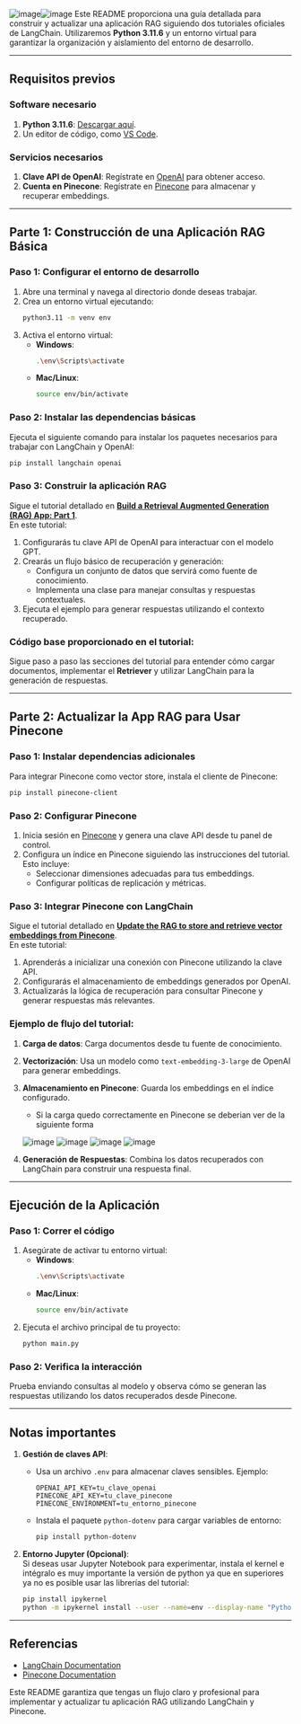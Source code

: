 ![image](https://github.com/user-attachments/assets/28c8a6ee-4923-464d-82d2-fafa8610854c)![image](https://github.com/user-attachments/assets/90ce7536-7591-4497-9dd9-5eaa095758b1)
Este README proporciona una guía detallada para construir y actualizar una aplicación RAG siguiendo dos tutoriales oficiales de LangChain. Utilizaremos **Python 3.11.6** y un entorno virtual para garantizar la organización y aislamiento del entorno de desarrollo.  

---

## **Requisitos previos**  

### Software necesario  
1. **Python 3.11.6**: [Descargar aquí](https://www.python.org/downloads/).  
2. Un editor de código, como [VS Code](https://code.visualstudio.com/).

### Servicios necesarios  
1. **Clave API de OpenAI**: Regístrate en [OpenAI](https://platform.openai.com/) para obtener acceso.  
2. **Cuenta en Pinecone**: Regístrate en [Pinecone](https://www.pinecone.io/) para almacenar y recuperar embeddings.  

---

## **Parte 1: Construcción de una Aplicación RAG Básica**  

### Paso 1: Configurar el entorno de desarrollo  

1. Abre una terminal y navega al directorio donde deseas trabajar.  
2. Crea un entorno virtual ejecutando:  
   ```bash
   python3.11 -m venv env
   ```  
3. Activa el entorno virtual:  
   - **Windows**:  
     ```bash
     .\env\Scripts\activate
     ```  
   - **Mac/Linux**:  
     ```bash
     source env/bin/activate
     ```  

### Paso 2: Instalar las dependencias básicas  

Ejecuta el siguiente comando para instalar los paquetes necesarios para trabajar con LangChain y OpenAI:  
```bash
pip install langchain openai
```  

### Paso 3: Construir la aplicación RAG  

Sigue el tutorial detallado en **[Build a Retrieval Augmented Generation (RAG) App: Part 1](https://python.langchain.com/docs/tutorials/rag/)**.  
En este tutorial:  
1. Configurarás tu clave API de OpenAI para interactuar con el modelo GPT.  
2. Crearás un flujo básico de recuperación y generación:  
   - Configura un conjunto de datos que servirá como fuente de conocimiento.  
   - Implementa una clase para manejar consultas y respuestas contextuales.  
3. Ejecuta el ejemplo para generar respuestas utilizando el contexto recuperado.  

### Código base proporcionado en el tutorial:  
Sigue paso a paso las secciones del tutorial para entender cómo cargar documentos, implementar el **Retriever** y utilizar LangChain para la generación de respuestas.  

---

## **Parte 2: Actualizar la App RAG para Usar Pinecone**  

### Paso 1: Instalar dependencias adicionales  

Para integrar Pinecone como vector store, instala el cliente de Pinecone:  
```bash
pip install pinecone-client
```  

### Paso 2: Configurar Pinecone  

1. Inicia sesión en [Pinecone](https://www.pinecone.io/) y genera una clave API desde tu panel de control.  
2. Configura un índice en Pinecone siguiendo las instrucciones del tutorial. Esto incluye:  
   - Seleccionar dimensiones adecuadas para tus embeddings.  
   - Configurar políticas de replicación y métricas.  

### Paso 3: Integrar Pinecone con LangChain  

Sigue el tutorial detallado en **[Update the RAG to store and retrieve vector embeddings from Pinecone](https://python.langchain.com/docs/integrations/vectorstores/pinecone/)**.  
En este tutorial:  
1. Aprenderás a inicializar una conexión con Pinecone utilizando la clave API.  
2. Configurarás el almacenamiento de embeddings generados por OpenAI.  
3. Actualizarás la lógica de recuperación para consultar Pinecone y generar respuestas más relevantes.  

### Ejemplo de flujo del tutorial:  
1. **Carga de datos**: Carga documentos desde tu fuente de conocimiento.  
2. **Vectorización**: Usa un modelo como `text-embedding-3-large` de OpenAI para generar embeddings.  
3. **Almacenamiento en Pinecone**: Guarda los embeddings en el índice configurado.

   - Si la carga quedo correctamente en Pinecone se deberian ver de la siguiente forma

   ![image](https://github.com/user-attachments/assets/2e4b3a78-e09b-4ff0-b28a-c0169482196e)
   ![image](https://github.com/user-attachments/assets/c081717f-7c49-4764-a21d-094ed9341ece)
   ![image](https://github.com/user-attachments/assets/b51cde29-6ccf-4f7a-8b1f-4c1f41e8538d)
   ![image](https://github.com/user-attachments/assets/40d19c77-a1c9-4e5c-a86b-3849f32eeee8)

4. **Generación de Respuestas**: Combina los datos recuperados con LangChain para construir una respuesta final.  

---

## **Ejecución de la Aplicación**  

### Paso 1: Correr el código  
1. Asegúrate de activar tu entorno virtual:  
   - **Windows**:  
     ```bash
     .\env\Scripts\activate
     ```  
   - **Mac/Linux**:  
     ```bash
     source env/bin/activate
     ```  
2. Ejecuta el archivo principal de tu proyecto:  
   ```bash
   python main.py
   ```  

### Paso 2: Verifica la interacción  
Prueba enviando consultas al modelo y observa cómo se generan las respuestas utilizando los datos recuperados desde Pinecone.  

---

## **Notas importantes**  

1. **Gestión de claves API**:  
   - Usa un archivo `.env` para almacenar claves sensibles. Ejemplo:  
     ```env
     OPENAI_API_KEY=tu_clave_openai
     PINECONE_API_KEY=tu_clave_pinecone
     PINECONE_ENVIRONMENT=tu_entorno_pinecone
     ```  
   - Instala el paquete `python-dotenv` para cargar variables de entorno:  
     ```bash
     pip install python-dotenv
     ```  

2. **Entorno Jupyter (Opcional)**:  
   Si deseas usar Jupyter Notebook para experimentar, instala el kernel e intégralo es muy importante la versión de python ya que en superiores ya no es posible usar las librerías del tutorial:  
   ```bash
   pip install ipykernel
   python -m ipykernel install --user --name=env --display-name "Python 3.11.6 (env)"
   ```  

---

## **Referencias**  
- [LangChain Documentation](https://python.langchain.com/)  
- [Pinecone Documentation](https://docs.pinecone.io/)  

Este README garantiza que tengas un flujo claro y profesional para implementar y actualizar tu aplicación RAG utilizando LangChain y Pinecone.
